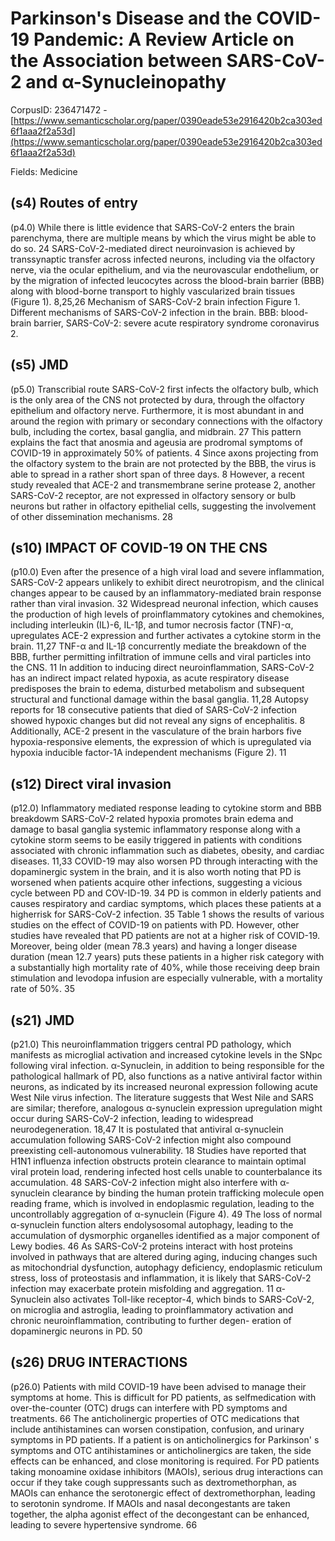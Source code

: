 # Parkinson's Disease and the COVID-19 Pandemic: A Review Article on the Association between SARS-CoV-2 and α-Synucleinopathy

CorpusID: 236471472 - [https://www.semanticscholar.org/paper/0390eade53e2916420b2ca303ed6f1aaa2f2a53d](https://www.semanticscholar.org/paper/0390eade53e2916420b2ca303ed6f1aaa2f2a53d)

Fields: Medicine

## (s4) Routes of entry
(p4.0) While there is little evidence that SARS-CoV-2 enters the brain parenchyma, there are multiple means by which the virus might be able to do so. 24 SARS-CoV-2-mediated direct neuroinvasion is achieved by transsynaptic transfer across infected neurons, including via the olfactory nerve, via the ocular epithelium, and via the neurovascular endothelium, or by the migration of infected leucocytes across the blood-brain barrier (BBB) along with blood-borne transport to highly vascularized brain tissues (Figure 1). 8,25,26 Mechanism of SARS-CoV-2 brain infection  Figure 1. Different mechanisms of SARS-CoV-2 infection in the brain. BBB: blood-brain barrier, SARS-CoV-2: severe acute respiratory syndrome coronavirus 2.
## (s5) JMD
(p5.0) Transcribial route SARS-CoV-2 first infects the olfactory bulb, which is the only area of the CNS not protected by dura, through the olfactory epithelium and olfactory nerve. Furthermore, it is most abundant in and around the region with primary or secondary connections with the olfactory bulb, including the cortex, basal ganglia, and midbrain. 27 This pattern explains the fact that anosmia and ageusia are prodromal symptoms of COVID-19 in approximately 50% of patients. 4 Since axons projecting from the olfactory system to the brain are not protected by the BBB, the virus is able to spread in a rather short span of three days. 8 However, a recent study revealed that ACE-2 and transmembrane serine protease 2, another SARS-CoV-2 receptor, are not expressed in olfactory sensory or bulb neurons but rather in olfactory epithelial cells, suggesting the involvement of other dissemination mechanisms. 28
## (s10) IMPACT OF COVID-19 ON THE CNS
(p10.0) Even after the presence of a high viral load and severe inflammation, SARS-CoV-2 appears unlikely to exhibit direct neurotropism, and the clinical changes appear to be caused by an inflammatory-mediated brain response rather than viral invasion. 32 Widespread neuronal infection, which causes the production of high levels of proinflammatory cytokines and chemokines, including interleukin (IL)-6, IL-1β, and tumor necrosis factor (TNF)-α, upregulates ACE-2 expression and further activates a cytokine storm in the brain. 11,27 TNF-α and IL-1β concurrently mediate the breakdown of the BBB, further permitting infiltration of immune cells and viral particles into the CNS. 11 In addition to inducing direct neuroinflammation, SARS-CoV-2 has an indirect impact related hypoxia, as acute respiratory disease predisposes the brain to edema, disturbed metabolism and subsequent structural and functional damage within the basal ganglia. 11,28 Autopsy reports for 18 consecutive patients that died of SARS-CoV-2 infection showed hypoxic changes but did not reveal any signs of encephalitis. 8 Additionally, ACE-2 present in the vasculature of the brain harbors five hypoxia-responsive elements, the expression of which is upregulated via hypoxia inducible factor-1A independent mechanisms (Figure 2). 11
## (s12) Direct viral invasion
(p12.0) Inflammatory mediated response leading to cytokine storm and BBB breakdowm SARS-CoV-2 related hypoxia promotes brain edema and damage to basal ganglia systemic inflammatory response along with a cytokine storm seems to be easily triggered in patients with conditions associated with chronic inflammation such as diabetes, obesity, and cardiac diseases. 11,33 COVID-19 may also worsen PD through interacting with the dopaminergic system in the brain, and it is also worth noting that PD is worsened when patients acquire other infections, suggesting a vicious cycle between PD and COV-ID-19. 34 PD is common in elderly patients and causes respiratory and cardiac symptoms, which places these patients at a higherrisk for SARS-CoV-2 infection. 35 Table 1 shows the results of various studies on the effect of COVID-19 on patients with PD. However, other studies have revealed that PD patients are not at a higher risk of COVID-19. Moreover, being older (mean 78.3 years) and having a longer disease duration (mean 12.7 years) puts these patients in a higher risk category with a substantially high mortality rate of 40%, while those receiving deep brain stimulation and levodopa infusion are especially vulnerable, with a mortality rate of 50%. 35
## (s21) JMD
(p21.0) This neuroinflammation triggers central PD pathology, which manifests as microglial activation and increased cytokine levels in the SNpc following viral infection. α-Synuclein, in addition to being responsible for the pathological hallmark of PD, also functions as a native antiviral factor within neurons, as indicated by its increased neuronal expression following acute West Nile virus infection. The literature suggests that West Nile and SARS are similar; therefore, analogous α-synuclein expression upregulation might occur during SARS-CoV-2 infection, leading to widespread neurodegeneration. 18,47 It is postulated that antiviral α-synuclein accumulation following SARS-CoV-2 infection might also compound preexisting cell-autonomous vulnerability. 18 Studies have reported that H1N1 influenza infection obstructs protein clearance to maintain optimal viral protein load, rendering infected host cells unable to counterbalance its accumulation. 48 SARS-CoV-2 infection might also interfere with α-synuclein clearance by binding the human protein trafficking molecule open reading frame, which is involved in endoplasmic regulation, leading to the uncontrollably aggregation of α-synuclein (Figure 4). 49 The loss of normal α-synuclein function alters endolysosomal autophagy, leading to the accumulation of dysmorphic organelles identified as a major component of Lewy bodies. 46 As SARS-CoV-2 proteins interact with host proteins involved in pathways that are altered during aging, inducing changes such as mitochondrial dysfunction, autophagy deficiency, endoplasmic reticulum stress, loss of proteostasis and inflammation, it is likely that SARS-CoV-2 infection may exacerbate protein misfolding and aggregation. 11 α-Synuclein also activates Toll-like receptor-4, which binds to SARS-CoV-2, on microglia and astroglia, leading to proinflammatory activation and chronic neuroinflammation, contributing to further degen-   eration of dopaminergic neurons in PD. 50
## (s26) DRUG INTERACTIONS
(p26.0) Patients with mild COVID-19 have been advised to manage their symptoms at home. This is difficult for PD patients, as selfmedication with over-the-counter (OTC) drugs can interfere with PD symptoms and treatments. 66 The anticholinergic properties of OTC medications that include antihistamines can worsen constipation, confusion, and urinary symptoms in PD patients. If a patient is on anticholinergics for Parkinson' s symptoms and OTC antihistamines or anticholinergics are taken, the side effects can be enhanced, and close monitoring is required. For PD patients taking monoamine oxidase inhibitors (MAOIs), serious drug interactions can occur if they take cough suppressants such as dextromethorphan, as MAOIs can enhance the serotonergic effect of dextromethorphan, leading to serotonin syndrome. If MAOIs and nasal decongestants are taken together, the alpha agonist effect of the decongestant can be enhanced, leading to severe hypertensive syndrome. 66 
